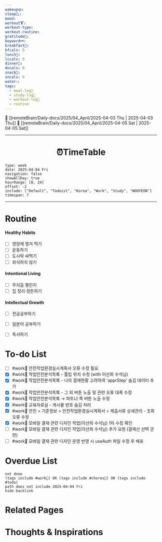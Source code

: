 ```yaml
---
wakeup🌞: 
sleep🌜: 
mood: 
workout🏋️: 
workout-type: 
workout-routine: 
gratitude🙏: 
keyword🗝️: 
breakfast🍳: 
bfcals: 0
lunch🍚: 
lccals: 0
dinner🥗: 
dncals: 0
snack🍬: 
sncals: 0
water💧: 
tags:
  - meal-log📝
  - study-log📓
  - workout-log💪
  - routine
---
```


🔺 [[remoteBrain/Daily-docs/2025/04_April/2025-04-03 Thu | 2025-04-03 Thu]]
🔻 [[remoteBrain/Daily-docs/2025/04_April/2025-04-05 Sat | 2025-04-05 Sat]]
___
<h1> <center>⏰TimeTable </center> </h1>

```gEvent
type: week
date: 2025-04-04 Fri
navigation: false
showAllDay: true
hourRange: [8, 24]
offset: -2
include: ["Default", "Todoist", "Korea", "Work", "Study", "WOOYEON"]
timespan: 7
```

--- 


# Routine 

####  Healthy Habits
- [ ] 영양제 챙겨 먹기
- [ ] 운동하기
- [ ] 도시락 싸먹기 
- [ ] 외식하지 않기 

####  Intentional Living 
- [ ] 무지출 챌린지 
- [ ] 집 정리·정돈하기

#### Intellectual Growth
- [ ] 전공공부하기
- [ ] 일본어 공부하기
- [ ] 독서하기



# To-do List

- [ ] #work💼 안전작업환경실시계획서 오류 수정 필요 
- [x] #work💼 작업안전분석목록 - 툴팁 위치 수정 (with 이선희 수석님)
- [x] #work💼 작업안전분석목록 - 나의 결재현황 고려하여 'apprStep' 숨김 데이터 추가
- [x] #work💼 작업안전분석목록 - 그 외 버튼 노출 및 관련 오류 대폭 수정
- [x] #work💼 작업안전분석목록 → 파트너 쪽 버튼 노출 수정
- [x] #work💼 교육자료실 - 게시물 번호 숨김 처리
- [x] #work💼 안전 > 기준정보 > 안전작업환경실시계획서  > 제출서류 상세관리 - 조회 오류 수정
- [x] #work💼 모바일 결재 관련 디자인 작업(이선희 수석님) 1차 수정 확인
- [ ] #work💼 모바일 결재 관련 디자인 작업(이선희 수석님) 추가 요청 (결재선 선택 관련)
- [ ] #work💼 모바일 결재 관련 디자인 운영 반영 시 useAuth 파일 수정 후 배포

# Overdue List
```tasks
not done
(tags include #work💼) OR (tags include #chores🧺) OR (tags include #todo)
path does not include 2025-04-04 Fri
hide backlink
```

# Related Pages



# Thoughts & Inspirations

